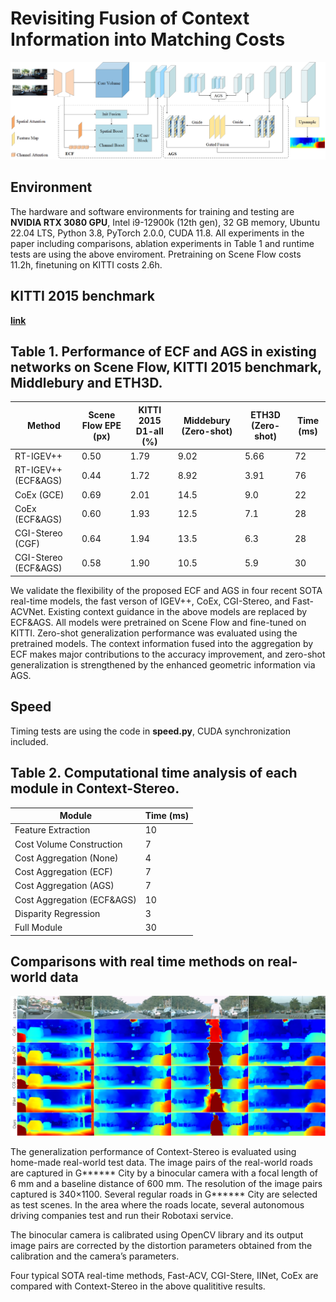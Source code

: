 # Revisiting Fusion of Context Information into Matching Costs
![imgs](https://github.com/shidifen12/Context-Stereo/blob/main/img/f111.png)


## Environment

The hardware and software environments for training and testing are **NVIDIA RTX 3080 GPU**, Intel i9-12900k (12th gen), 32 GB memory, Ubuntu 22.04 LTS, Python 3.8, PyTorch 2.0.0, CUDA 11.8.
All experiments in the paper including comparisons, ablation experiments in Table 1 and runtime tests are using the above enviroment.
Pretraining on Scene Flow costs 11.2h, finetuning on KITTI costs 2.6h.


## KITTI 2015 benchmark

**[link](https://www.cvlibs.net/datasets/kitti/eval_scene_flow_detail.php?benchmark=stereo&result=19fafc7a0b041ccf935def0c20161f5446976e5f)**

## Table 1. Performance of ECF and AGS in existing networks on Scene Flow, KITTI 2015 benchmark, Middlebury and ETH3D.



|Method           |Scene Flow EPE (px) |KITTI 2015 D1-all (%)          | Middebury (Zero-shot)     |ETH3D (Zero-shot)  |  Time (ms)              |
|----------------|----------|-----------|----------|---------------|--------------|
|RT-IGEV++      |0.50| 1.79|9.02  |5.66            |72
|RT-IGEV++ (ECF&AGS) |0.44 |1.72  |8.92  |3.91   |76 
|CoEx (GCE)    |0.69|2.01 |14.5  |9.0   |22 
|CoEx (ECF&AGS)|0.60|1.93 |12.5  |7.1   |28 
|CGI-Stereo (CGF)   |0.64|1.94 |13.5  |6.3   |28 
|CGI-Stereo (ECF&AGS)|0.58|1.90  |10.5 |5.9   |30 


We validate the flexibility of the proposed ECF and AGS in four recent SOTA real-time models, the fast verson of IGEV++, CoEx, CGI-Stereo, and Fast-ACVNet. Existing context guidance in the above models are replaced by ECF&AGS.
All models were pretrained on Scene Flow and fine-tuned on KITTI. Zero-shot generalization performance was evaluated using the pretrained models. 
The context information fused into the aggregation by ECF makes major contributions to the accuracy improvement, and zero-shot generalization is strengthened by the enhanced geometric information via AGS.



## Speed
Timing tests are using the code in **speed.py**, CUDA synchronization included.


## Table 2. Computational time analysis of each module in Context-Stereo.


|Module|  Time (ms)         |
|----------------|----------|
|Feature Extraction     |10|  
|Cost Volume Construction|7|       
|Cost Aggregation (None)|4| 
|Cost Aggregation (ECF)|7| 
|Cost Aggregation (AGS)|7| 
|Cost Aggregation (ECF&AGS)|10| 
|Disparity Regression|3| 
|Full Module|30| 


## Comparisons with real time methods on real-world data 

![imgs](https://github.com/shidifen12/Context-Stereo/blob/main/img/hp2.png)

The generalization performance of Context-Stereo is evaluated using home-made real-world test data. The image pairs of the real-world roads are captured in G****** City by a binocular camera with a focal length of 6 mm and a baseline distance of 600 mm. The resolution of the image pairs captured is 340×1100. Several regular roads in G****** City are selected as test scenes. In the area where the roads locate, several autonomous driving companies test and run their Robotaxi service.  

The binocular camera is calibrated using OpenCV library and its output image pairs are corrected by the distortion parameters obtained from the calibration and the camera’s parameters. 

Four typical SOTA real-time methods, Fast-ACV, CGI-Stere, IINet, CoEx are compared with Context-Stereo in the above qualititive results.

 
